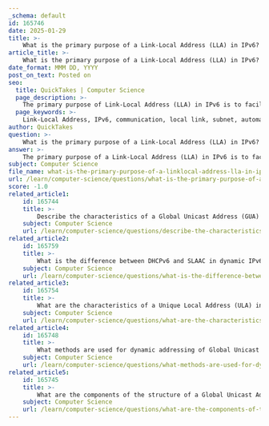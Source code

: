 ```yaml
---
_schema: default
id: 165746
date: 2025-01-29
title: >-
    What is the primary purpose of a Link-Local Address (LLA) in IPv6?
article_title: >-
    What is the primary purpose of a Link-Local Address (LLA) in IPv6?
date_format: MMM DD, YYYY
post_on_text: Posted on
seo:
  title: QuickTakes | Computer Science
  page_description: >-
    The primary purpose of Link-Local Address (LLA) in IPv6 is to facilitate communication between devices on the same local link, with features like automatic generation, a specific address range, and mandatory presence for IPv6-enabled interfaces.
  page_keywords: >-
    Link-Local Address, IPv6, communication, local link, subnet, automatic generation, address range, fe80, mandatory presence, neighbor discovery, local network operations
author: QuickTakes
question: >-
    What is the primary purpose of a Link-Local Address (LLA) in IPv6?
answer: >-
    The primary purpose of a Link-Local Address (LLA) in IPv6 is to facilitate communication between devices on the same local link (or subnet). LLAs are specifically designed for local network operations and are not routable beyond the local link. This means that packets with a source or destination LLA cannot be forwarded by routers to other networks.\n\nKey characteristics of Link-Local Addresses include:\n\n1. **Automatic Generation**: LLAs are automatically generated by devices when IPv6 is enabled. If a device does not have a manually configured LLA, it will create one automatically.\n\n2. **Address Range**: LLAs fall within the `fe80::/10` range. This specific range is reserved for link-local communication.\n\n3. **Mandatory Presence**: Every IPv6-enabled interface must have an LLA. This ensures that devices can communicate with each other on the same local link without requiring a globally routable address.\n\n4. **Local Network Operations**: LLAs are used for essential functions such as neighbor discovery, which allows devices to identify and communicate with other devices on the same local network.\n\nIn summary, LLAs are crucial for enabling local communication and network operations within a subnet, ensuring that devices can interact without the need for external routing.
subject: Computer Science
file_name: what-is-the-primary-purpose-of-a-linklocal-address-lla-in-ipv6.md
url: /learn/computer-science/questions/what-is-the-primary-purpose-of-a-linklocal-address-lla-in-ipv6
score: -1.0
related_article1:
    id: 165744
    title: >-
        Describe the characteristics of a Global Unicast Address (GUA) in IPv6.
    subject: Computer Science
    url: /learn/computer-science/questions/describe-the-characteristics-of-a-global-unicast-address-gua-in-ipv6
related_article2:
    id: 165759
    title: >-
        What is the difference between DHCPv6 and SLAAC in dynamic IPv6 address configuration?
    subject: Computer Science
    url: /learn/computer-science/questions/what-is-the-difference-between-dhcpv6-and-slaac-in-dynamic-ipv6-address-configuration
related_article3:
    id: 165754
    title: >-
        What are the characteristics of a Unique Local Address (ULA) in IPv6?
    subject: Computer Science
    url: /learn/computer-science/questions/what-are-the-characteristics-of-a-unique-local-address-ula-in-ipv6
related_article4:
    id: 165748
    title: >-
        What methods are used for dynamic addressing of Global Unicast Addresses (GUAs) in IPv6?
    subject: Computer Science
    url: /learn/computer-science/questions/what-methods-are-used-for-dynamic-addressing-of-global-unicast-addresses-guas-in-ipv6
related_article5:
    id: 165745
    title: >-
        What are the components of the structure of a Global Unicast Address (GUA)?
    subject: Computer Science
    url: /learn/computer-science/questions/what-are-the-components-of-the-structure-of-a-global-unicast-address-gua
---
```


&nbsp;